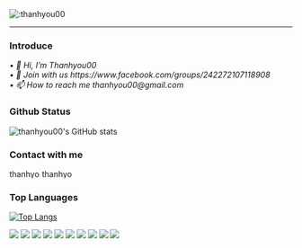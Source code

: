 

<img align="center" src="https://count.getloli.com/get/@:thanhyou00" alt=":thanhyou00" />
<hr>

### Introduce <br>
<em>
• 👋 Hi, I’m Thanhyou00  <br>
• 📕 Join with us https://www.facebook.com/groups/242272107118908 <br>
• 📫 How to reach me thanhyou00@gmail.com
</em>


### Github Status
![thanhyou00's GitHub stats](https://github-readme-stats.vercel.app/api?username=thanhyou00&show_icons=true&theme=radical)


### Contact with me

[<img align="left" background-color="red"  alt="thanhyou00 | YouTube" width="55px" height="16px" src="https://img.shields.io/badge/-YouTube-FF0000?logo=YouTube&logoColor=fff" />][youtube] 
[<img align="left" alt="thanhyou00 | Twitter" width="55px" height="16px" src="https://img.shields.io/badge/-Twitter-1DA1F2?logo=Twitter&logoColor=fff" />][twitter]
<br>
### Top Languages

[![Top Langs](https://github-readme-stats.vercel.app/api/top-langs/?username=thanhyou00&layout=compact)](https://github.com/anuraghazra/github-readme-stats) 
<p >
<img src="https://img.shields.io/badge/-VS Code-007ACC?logo=VisualStudioCode&logoColor=fff" />  
<img src="https://img.shields.io/badge/-Netbeans-1B6AC6?logo=apachenetbeanside&logoColor=fff" />  
<img src="https://img.shields.io/badge/-CSS-157286?logo=css3&logoColor=fff" />
<img src="https://img.shields.io/badge/-HTML-e34F26?logo=html5&logoColor=fff" />
<img src="https://img.shields.io/badge/-Javascript-f7DF1E?logo=javascript&logoColor=fff" />
<img src="https://img.shields.io/badge/-Java-007396?logo=java&logoColor=fff" />
<img src="https://img.shields.io/badge/-Microsoft SQL Server-CC2927?logo=MicrosoftSQLServer&logoColor=fff" />
<img src="https://img.shields.io/badge/-React Native-22a6b3?logo=react&logoColor=fff" /> 
<img src="https://img.shields.io/badge/-C++-00599C?logo=cplusplus&logoColor=fff" />  
<img src="https://img.shields.io/badge/-Angular-DD0031?logo=angular&logoColor=fff" />       
</p>

[youtube]: https://www.youtube.com/channel/UCJrZG7d10z_Xv2fPanjOvzA
[instagram]: https://www.instagram.com/thanhyou00
[twitter]: https://twitter.com/thanhyou00
